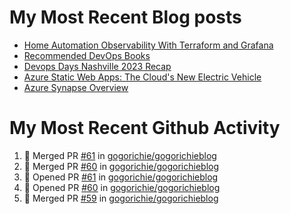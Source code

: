 # My Most Recent Blog posts
<!-- BLOG-POST-LIST:START -->
- [Home Automation Observability With Terraform and Grafana](https://www.gogorichie.com/blog/homeautomationobservability/)
- [Recommended DevOps Books](https://www.gogorichie.com/blog/recommendeddevopsbooks/)
- [Devops Days Nashville 2023 Recap](https://www.gogorichie.com/blog/devopsdaysnashville2023recap/)
- [Azure Static Web Apps: The Cloud&#39;s New Electric Vehicle](https://www.gogorichie.com/blog/microsoft/azurespringcleaning2023/)
- [Azure Synapse Overview](https://www.gogorichie.com/blog/microsoft/azure-synapse-overview/)
<!-- BLOG-POST-LIST:END -->


# My Most Recent Github Activity
<!--START_SECTION:activity-->
1. 🎉 Merged PR [#61](https://github.com/gogorichie/gogorichieblog/pull/61) in [gogorichie/gogorichieblog](https://github.com/gogorichie/gogorichieblog)
2. 🎉 Merged PR [#60](https://github.com/gogorichie/gogorichieblog/pull/60) in [gogorichie/gogorichieblog](https://github.com/gogorichie/gogorichieblog)
3. 💪 Opened PR [#61](https://github.com/gogorichie/gogorichieblog/pull/61) in [gogorichie/gogorichieblog](https://github.com/gogorichie/gogorichieblog)
4. 💪 Opened PR [#60](https://github.com/gogorichie/gogorichieblog/pull/60) in [gogorichie/gogorichieblog](https://github.com/gogorichie/gogorichieblog)
5. 🎉 Merged PR [#59](https://github.com/gogorichie/gogorichieblog/pull/59) in [gogorichie/gogorichieblog](https://github.com/gogorichie/gogorichieblog)
<!--END_SECTION:activity-->

